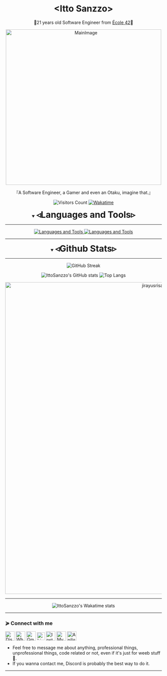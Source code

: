 <div align="center">
<h1>&ltItto Sanzzo&gt</h1>
<p>📜21 years old Software Engineer from <a href="https://42.fr/en/homepage/">École 42</a>📜</p>
<img width=500px src="https://i.imgur.com/yHtkpjK.png" alt="MainImage">
<p>『A Software Engineer, a Gamer and even an Otaku, imagine that.』</p>
<p>
<img alt="Visitors Count" src="https://visitcount.itsvg.in/api?id=IttoSanzzo&label=Profile%20Views&color=6&icon=0&pretty=false">
<a href="https://wakatime.com/@b6f12575-a4cd-45fe-bca3-d63aac6a5d32"><img alt="Wakatime" src="https://wakatime.com/badge/user/b6f12575-a4cd-45fe-bca3-d63aac6a5d32.svg"></a>
</p>
</div>

<details align="center" open>
  <summary><h1 style="display: inline">◃Languages and Tools▹</h1></summary>
<hr>
<a href="https://skillicons.dev">
<img src="https://skillicons.dev/icons?i=html,css,tailwind,javascript,typescript,react,nodejs,c,cpp,cs,dotnet" alt="Languages and Tools">
<img src="https://skillicons.dev/icons?i=vscode,vim,git,docker,linux,mysql,postgresql" alt="Languages and Tools">
<hr>
</a>
</details>

<details align="center" open>
  <summary><h1 style="display: inline;">◃Github Stats▹</h1></summary>
<hr>
<p>

<img alt="GitHub Streak" src="https://github-readme-streak-stats.herokuapp.com/?user=ittosanzzo&count_private=true&show_icons=true&theme=midnight-purple&area=true&hide_border=true&dates=00a7f6&sideNums=00a7f6&currStreakNum=00a7f6">

</p>
<p>

<img style="display: inline" alt="IttoSanzzo's GitHub stats" src="https://github-readme-stats.vercel.app/api?username=IttoSanzzo&count_private=true&show_icons=true&hide_border=true&theme=midnight-purple&text_color=00a7f6">
<img style="display: inline" alt="Top Langs" src="https://github-readme-stats.vercel.app/api/top-langs/?username=IttoSanzzo&count_private=true&show_icons=true&hide_border=true&theme=midnight-purple&text_color=00a7f6&layout=compact&langs_count=8">

</p>

<a href="https://github.com/ryo-ma/github-profile-trophy"><img width=1003px src="https://github-profile-trophy.vercel.app/?username=ittosanzzo&theme=algolia&no-bg=true&no-frame=true&row=1" alt="jirayusrisawat-github" /></a>

<hr>
<img alt="IttoSanzzo's Wakatime stats" src="https://github-readme-stats.vercel.app/api/wakatime?username=IttoSanzzo&hide_border=true&theme=midnight-purple&text_color=00a7f6&card_width=1500&hide=fish">
</details>

<hr>
<h3>≽ Connect with me</h3>
<p align="left">

<a href="https://discordapp.com/users/301498447088058368" target="blank"><img align="center" src="https://i.postimg.cc/tJCkzYBH/Discord-Icon.png" alt="Discord" height="30" width="30" /></a>
<a href="https://wa.me/5521964058766" target="blank"><img align="center" src="https://i.postimg.cc/c4MZCJzB/Whatsapp-Icon.png" alt="Whatsapp" height="30" width="30" /></a>
<a href="mailto:konohittos+dev@gmail.com" target="blank"><img align="center" src="https://img.icons8.com/color/344/gmail-new.png" alt="Gmail" height="30" width="30" /></a>
<a href="https://www.linkedin.com/in/ittosanzzo/" target="blank"><img align="center" src="https://i.postimg.cc/1541KK74/Linkedin-Icon.png" alt="Linkedin" height="25" width="25" /></a>
<a href="https://www.instagram.com/ittos.sanzzo/" target="blank"><img align="center" src="https://raw.githubusercontent.com/rahuldkjain/github-profile-readme-generator/master/src/images/icons/Social/instagram.svg" alt="Instagram" height="30" width="30" /></a>
<a href="https://myanimelist.net/profile/IttoSanzzo" target="blank"><img align="center" src="https://i.imgur.com/jQ6g6BB.png" alt="MyAnimeList" height="30" width="30" /></a>
<a href="https://anilist.co/user/IttoSanzzo/" target="blank"><img align="center" src="https://i.imgur.com/72TZ7Dq.png" alt="Anilist" height="30" width="30" /></a>

</p>

-   Feel free to message me about anything, professional things, unprofessional things, code related or not, even if it's just for weeb stuff 🍵.
-   If you wanna contact me, Discord is probably the best way to do it.

<hr>
